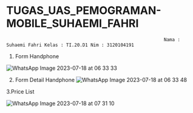 # TUGAS_UAS_PEMOGRAMAN-MOBILE_SUHAEMI_FAHRI
                                                              Nama : Suhaemi Fahri Kelas : TI.20.D1 Nim : 3120104191
1. Form Handphone
  
 ![WhatsApp Image 2023-07-18 at 06 33 33](https://github.com/Suhfah/TUGAS_UAS_PEMOGRAMAN-MOBILE_SUHAEMI-FAHRI/assets/121496532/1a9649dd-4e94-4edb-8faa-4c2745ad8ddf)

2. Form Detail Handphone
![WhatsApp Image 2023-07-18 at 06 33 48](https://github.com/Suhfah/TUGAS_UAS_PEMOGRAMAN-MOBILE_SUHAEMI-FAHRI/assets/121496532/aa2f7696-a6dd-4888-a02e-ab77ddf779d9)

3.Price List

![WhatsApp Image 2023-07-18 at 07 31 10](https://github.com/Suhfah/TUGAS_UAS_PEMOGRAMAN-MOBILE_SUHAEMI-FAHRI/assets/121496532/13dd698b-bfbc-4c2f-af5a-b11ff85eb5f5)
